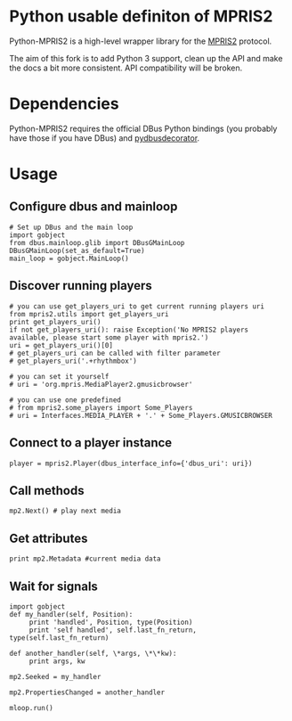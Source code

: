 Python usable definiton of MPRIS2
====================================

Python-MPRIS2 is a high-level wrapper library for the [MPRIS2](http://www.mpris.org/2.1/spec/) protocol.

The aim of this fork is to add Python 3 support, clean up the API and make the docs a bit more consistent. API compatibility will be broken.

Dependencies
============

Python-MPRIS2 requires the official DBus Python bindings (you probably have those if you have DBus) and [pydbusdecorator](https://github.com/hugosenari/pydbusdecorator).

Usage
=====

Configure dbus and mainloop
---------------------------

    # Set up DBus and the main loop
    import gobject
    from dbus.mainloop.glib import DBusGMainLoop
    DBusGMainLoop(set_as_default=True)    
    main_loop = gobject.MainLoop()


Discover running players
------------------------

    # you can use get_players_uri to get current running players uri
    from mpris2.utils import get_players_uri
    print get_players_uri()
    if not get_players_uri(): raise Exception('No MPRIS2 players available, please start some player with mpris2.')
    uri = get_players_uri()[0] 
    # get_players_uri can be called with filter parameter
    # get_players_uri('.+rhythmbox')

    # you can set it yourself
    # uri = 'org.mpris.MediaPlayer2.gmusicbrowser'
    
    # you can use one predefined
    # from mpris2.some_players import Some_Players
    # uri = Interfaces.MEDIA_PLAYER + '.' + Some_Players.GMUSICBROWSER


Connect to a player instance
----------------------------

    player = mpris2.Player(dbus_interface_info={'dbus_uri': uri})


Call methods
------------


    mp2.Next() # play next media


Get attributes
--------------

    print mp2.Metadata #current media data


Wait for signals
----------------


    import gobject
    def my_handler(self, Position):
         print 'handled', Position, type(Position)
         print 'self handled', self.last_fn_return, type(self.last_fn_return)

    def another_handler(self, \*args, \*\*kw):
         print args, kw

    mp2.Seeked = my_handler

    mp2.PropertiesChanged = another_handler

    mloop.run()